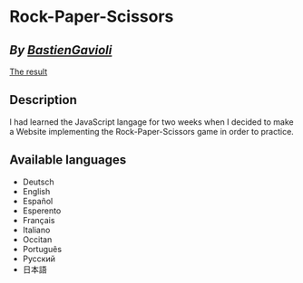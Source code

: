 # Rock-Paper-Scissors
## _By [BastienGavioli](https://github.com/BastienGavioli)_

[The result](./src/index.html)

## Description

I had learned the JavaScript langage for two weeks when I decided to make a Website implementing the Rock-Paper-Scissors
game in order to practice.

## Available languages
- Deutsch
- English
- Español
- Esperento
- Français
- Italiano
- Occitan
- Português
- Русский
- 日本語
